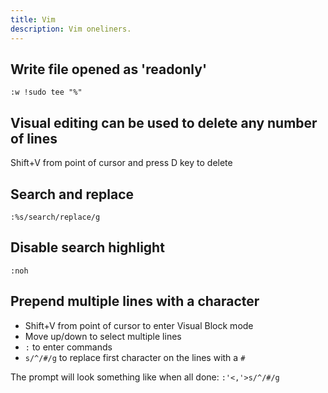 ```yaml
---
title: Vim
description: Vim oneliners.
---
```

## Write file opened as 'readonly'

```vim
:w !sudo tee "%"
```

## Visual editing can be used to delete any number of lines

Shift+V from point of cursor and press D key to delete

## Search and replace

```vim
:%s/search/replace/g
```

## Disable search highlight

```vim
:noh
```

## Prepend multiple lines with a character

* Shift+V from point of cursor to enter Visual Block mode
* Move up/down to select multiple lines
* `:` to enter commands
* `s/^/#/g` to replace first character on the lines with a `#`

The prompt will look something like when all done: `:'<,'>s/^/#/g`
